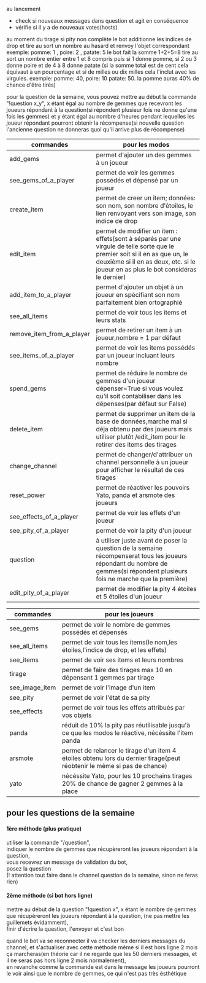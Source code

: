 
au lancement  
- check si nouveaux messages dans question et agit en conséquence  
- vérifie si il y a de nouveaux votes(hosts)  

au moment du tirage si pity non complète le bot additionne les indices de drop et tire au sort un nombre au hasard et renvoy l'objet correspondant exemple: pomme: 1 , poire: 2 , patate: 5 le bot fait la somme 1+2+5=8 tire au sort un nombre entier entre 1 et 8 compris puis si 1 donne pomme, si 2 ou 3 donne poire et de 4 à 8 donne patate (si la somme total est de cent cela équivaut à un pourcentage et si de milles ou dix milles cela l'inclut avec les virgules. exemple: pomme: 40, poire: 10 patate: 50. la pomme auras 40% de chance d'être tirés)

pour la question de la semaine, vous pouvez mettre au début la commande "!question x_y", x étant égal au nombre de gemmes que recevront les joueurs répondant à la question(si répondent plusieur fois ne donne qu'une fois les gemmes) et y étant égal au nombre d'heures pendant lequelles les joueur répondant pourront obtenir la récompense(si nouvelle question l'ancienne question ne donneras quoi qu'il arrive plus de récompense)

|commandes|pour les modos|
|---------|--------------|
|add_gems |permet d'ajouter un des gemmes à un joueur|
|see_gems_of_a_player|permet de voir les gemmes possédés et dépensé par un joueur|
|create_item|permet de creer un item; données: son nom, son nombre d'étoiles, le lien renvoyant vers son image, son indice de drop|
|edit_item|permet de modifier un item : effets(sont à séparés par une virgule de telle sorte que le premier soit si il en as que un,  le deuxième si il en as deux, etc. si le joueur en as plus le bot considéras le dernier)|
|add_item_to_a_player|permet d'ajouter un objet à un joueur en spécifiant son nom parfaitement bien ortographié|
|see_all_items|permet de voir tous les items et leurs stats|
|remove_item_from_a_player|permet de retirer un item à un joueur,nombre = 1 par défaut|
|see_items_of_a_player|permet de voir les items possédés par un joueur incluant leurs nombre|
|spend_gems|permet de réduire le nombre de gemmes d'un joueur dépenser=True si vous voulez qu'il soit contabiliser dans les dépenses(par défaut sur False)|
|delete_item|permet de supprimer un item de la base de données,marche mal si déja obtenu par des joueurs mais utiliser plutôt /edit_item pour le retirer des items des tirages|
|change_channel|permet de changer/d'attribuer un channel personnelle à un joueur pour afficher le résultat de ces tirages|
|reset_power|permet de réactiver les pouvoirs Yato, panda et arsmote des joueurs|
|see_effects_of_a_player|permet de voir les effets d'un joueur|
|see_pity_of_a_player|permet de voir la pity d'un joueur|
|question|à utiliser juste avant de poser la question de la semaine récompenserat tous les joueurs répondant du nombre de gemmes(si répondent plusieurs fois ne marche que la première)|
|edit_pity_of_a_player|permet de modifier la pity 4 étoiles et 5 étoiles d'un joueur|

|commandes|pour les joueurs|
|---------|----------------|
|see_gems|permet de voir le nombre de gemmes possédés et dépensés|
|see_all_items|permet de voir tous les items(le nom,les étoiles,l'indice de drop, et les effets)|
|see_items|permet de voir ses items et leurs nombres|
|tirage|permet de faire des tirages max 10 en dépensant 1 gemmes par tirage|
|see_image_item|permet de voir l'image d'un item|
|see_pity|permet de voir l'état de sa pity|
|see_effects|permet de voir tous les effets attribués par vos objets|
|panda|réduit de 10% la pity pas réutilisable jusqu'à ce que les modos le réactive, nécéssite l'item panda|
|arsmote|permet de relancer le tirage d'un item 4 étoiles obtenu lors du dernier tirage(peut réobtenir le même si pas de chance)|
|yato|nécéssite Yato, pour les 10 prochains tirages 20% de chance de gagner 2 gemmes à la place|

## pour les questions de la semaine

#### 1ère méthode (plus pratique)
utiliser la commande "/question",  
indiquer le nombre de gemmes que récupèreront les joueurs répondant à la question,  
vous recevrez un message de validation du bot,  
posez la question  
(! attention tout faire dans le channel question de la semaine, sinon ne feras rien)

#### 2ème méthode (si bot hors ligne)
mettre au début de la question "!question x", x étant le nombre de gemmes que récupèreront les joueurs répondant à la question, (ne pas mettre les guillemets évidamment),  
finir d'écrire la question, l'envoyer et c'est bon

quand le bot va se reconnecter il va checker les derniers messages du channel, et s'actualiser avec cette méthode même si il est hors ligne 2 mois ça marcheras(en théorie car il ne regarde que les 50 derniers messages, et il ne seras pas hors ligne 2 mois normalement),  
en revanche comme la commande est dans le message les joueurs pourront le voir ainsi que le nombre de gemmes, ce qui n'est pas très ésthétique
